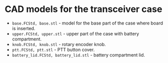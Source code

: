 # CAD models for the transceiver case
- `base.FCStd, base.stl` - model for the base part of the case where board is inserted.
- `upper.FCStd, upper.stl` - upper part of the case with battery compartment.
- `knob.FCStd, knob.stl` - rotary encoder knob.
- `ptt.FCStd, ptt.stl` - PTT button cover.
- `battery_lid.FCStd, battery_lid.stl` - battery compartment lid.

